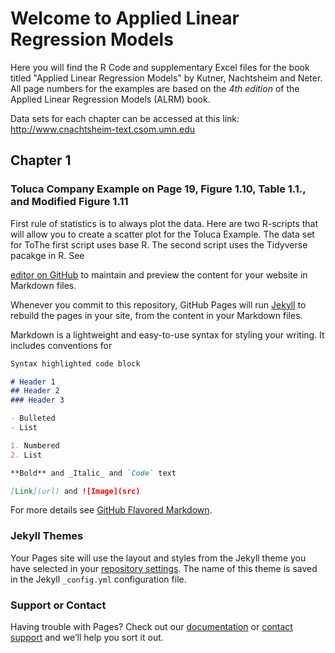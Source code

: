 # Welcome to Applied Linear Regression Models 

Here you will find the R Code and supplementary Excel files for the book titled "Applied Linear Regression Models" by Kutner, Nachtsheim and Neter. All page numbers for the examples are based on the *4th edition* of the Applied Linear Regression Models (ALRM) book.

Data sets for each chapter can be accessed at this link: http://www.cnachtsheim-text.csom.umn.edu 

## Chapter 1

### Toluca Company Example on Page 19, Figure 1.10, Table 1.1., and Modified Figure 1.11 

First rule of statistics is to always plot the data. Here are two R-scripts that will allow you to create a scatter plot for the Toluca Example. The data set for ToThe first script uses base R. The second script uses the Tidyverse pacakge in R. See 




[editor on GitHub](https://github.com/leylaozsen/alrm.github.io/edit/master/README.md) to maintain and preview the content for your website in Markdown files.

Whenever you commit to this repository, GitHub Pages will run [Jekyll](https://jekyllrb.com/) to rebuild the pages in your site, from the content in your Markdown files.



Markdown is a lightweight and easy-to-use syntax for styling your writing. It includes conventions for

```markdown
Syntax highlighted code block

# Header 1
## Header 2
### Header 3

- Bulleted
- List

1. Numbered
2. List

**Bold** and _Italic_ and `Code` text

[Link](url) and ![Image](src)
```

For more details see [GitHub Flavored Markdown](https://guides.github.com/features/mastering-markdown/).

### Jekyll Themes

Your Pages site will use the layout and styles from the Jekyll theme you have selected in your [repository settings](https://github.com/leylaozsen/alrm.github.io/settings). The name of this theme is saved in the Jekyll `_config.yml` configuration file.

### Support or Contact

Having trouble with Pages? Check out our [documentation](https://help.github.com/categories/github-pages-basics/) or [contact support](https://github.com/contact) and we’ll help you sort it out.

